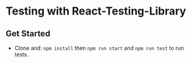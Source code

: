# Testing with React-Testing-Library

## Get Started
  * Clone and: ```npm install``` then ```npm run start``` and ```npm run test``` to run tests.